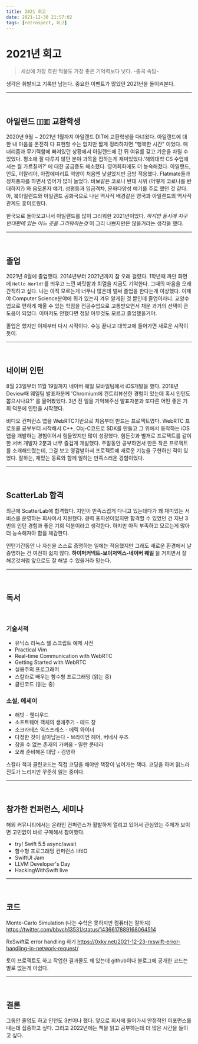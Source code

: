 ```yaml
---
title: 2021 회고
date: 2021-12-30 21:57:02
tags: [retrospect, 회고]
---
```


# 2021년 회고

> 세상에 가장 흐린 먹물도 가장 좋은 기억력보다 낫다. -중국 속담-

생각은 휘발되고 기록만 남는다. 중요한 이벤트가 많았던 2021년을 돌이켜본다.

--------

</br>

## 아일랜드 🇮🇪 교환학생 

2020년 9월 ~ 2021년 1월까지 아일랜드 DIT에 교환학생을 다녀왔다. 아일랜드에 대한 내 마음을 온전히 다 표현할 수는 없지만 짧게 정리하자면 "행복한 시간" 이었다.
매너리즘과 무기력함에 빠져있던 상황에서 아일랜드에 간 뒤 여유를 갖고 기운을 차릴 수 있었다.
평소에 잘 다루지 않던 분야 과목을 접하는게 재미있었다.'해외대학 CS 수업에서는 뭘 가르칠까?' 에 대한 궁금증도 해소했다. 
영어회화에도 더 능숙해졌다. 아일랜드, 인도, 이탈리아, 아랍에미리트 억양이 처음엔 낯설었지만 금방 적응했다.
Flatmate들과 정치풍자를 하면서 영어가 많이 늘었다. 바보같은 코로나 반대 시위 (어떻게 코로나를 반대하지?) 와 음모론자 얘기. 성평등과 임금격차, 문화다양성 얘기를 주로 했던 것 같다.
아, 북아일랜드와 아일랜드 공화국으로 나뉜 역사적 배경같은 영국과 아일랜드의 역사적 관계도 흥미로웠다. 

한국으로 돌아오고나서 아일랜드를 많이 그리워한 2021년이었다. *하지만 동시에 지구 반대편에 있는 어느 곳을 그리워하는것* 이 그리 나쁘지만은 않을거라는 생각을 했다.

--------

</br>

## 졸업

2021년 8월에 졸업했다. 2014년부터 2021년까지 참 오래 걸렸다. 1학년때 까만 화면에 `Hello World!`를 띄우고 느낀 짜릿함과 희열을 지금도 기억한다. 그때의 마음을 오래 간직하고 싶다.
나는 아직 모르는게 너무나 많은데 벌써 졸업을 한다는게 이상했다. 이제야 Computer Science분야에 뭐가 있는지 겨우 알게된 것 뿐인데 졸업이라니.
교양수업으로 편하게 채울 수 있는 학점을 전공수업으로 고통받으면서 채운 과거의 선택이 큰 도움이 되었다. 이마저도 안했다면 정말 아무것도 모르고 졸업했을거야.

졸업은 했지만 이제부터 다시 시작이다. 수능 끝나고 대학교에 들어가면 새로운 시작이듯이. 

--------

</br>

## 네이버 인턴

8월 23일부터 11월 19일까지 네이버 웨일 모바일팀에서 iOS개발을 했다. 
2018년 Deview때 웨일팀 발표자분께 'Chromium에 컨트리뷰션한 경험이 있는데 혹시 인턴도 뽑으시나요?' 를 물어봤었다. 3년 전 일을 기억해주신 발표자분과 또다른 어떤 좋은 기회 덕분에 인턴을 시작했다.

비디오 컨퍼런스 앱을 WebRTC기반으로 처음부터 만드는 프로젝트였다. WebRTC 프로토콜 공부부터 시작해서 C++, Obj-C코드로 SDK를 만들고 그 위에서 동작하는 iOS앱을 개발하는 경험이어서 힘들었지만 많이 성장했다.
힘든것과 별개로 프로젝트를 같이한 서버 개발자 2분과 너무 즐겁게 개발했다. 
주말동안 공부하면서 만든 작은 프로젝트를 소개해드렸는데, 그걸 보고 영감받아서 프로젝트에 새로운 기능을 구현하신 적이 있었다. 잘하는, 재밌는 동료와 함께 일하는 만족스러운 경험이었다. 

--------

</br>

## ScatterLab 합격
최근에 ScatterLab에 합격했다. 지인이 만족스럽게 다니고 있는데다가 꽤 재미있는 서비스를 운영하는 회사여서 지원했다.
경력 포지션이었지만 합격할 수 있었던 건 지난 3번의 인턴 경험과 좋은 기회 덕분이라고 생각한다. 하지만 아직 부족하고 모르는게 많아 더 능숙해져야 함을 체감한다.

인턴기간동안 나 자신을 스스로 증명하는 일에는 적응했지만 그래도 새로운 환경에서 날 증명하는 건 여전히 쉽지 않다.
**하이퍼커넥트-보이저엑스-네이버 웨일** 을 거치면서 잘 해온것처럼 앞으로도 잘 해낼 수 있을거라 믿는다.

--------

</br>

## 독서

</br>

### 기술서적 

- 유닉스 리눅스 쉘 스크립트 예제 사전
- Practical Vim
- Real-time Communication with WebRTC
- Getting Started with WebRTC
- 실용주의 프로그래머
- 스칼라로 배우는 함수형 프로그래밍 (읽는 중)
- 클린코드 (읽는 중)

### 소설, 에세이

- 해빗 - 웬디우드
- 소프트웨어 객체의 생애주기 - 테드 창
- 소크라테스 익스프레스 - 에릭 와이너
- 다정한 것이 살아남는다 - 브라이언 헤어, 버네사 우즈
- 참을 수 없는 존재의 가벼움 - 밀란 쿤테라
- 오래 준비해온 대답 - 김영하

스칼라 책과 클린코드는 직접 코딩을 해야만 책장이 넘어가는 책다. 코딩을 하며 읽느라 진도가 느리지만 꾸준히 읽는 중이다.

--------

</br>

## 참가한 컨퍼런스, 세미나

해외 커뮤니티에서는 온라인 컨퍼런스가 활발하게 열리고 있어서 관심있는 주제가 보이면 고민없이 바로 구매해서 참여했다.

- try! Swift 5.5 async/await
- 함수형 프로그래밍 컨퍼런스 liftIO
- SwiftUI Jam
- LLVM Developer's Day
- HackingWithSwift live

--------

</br>

## 코드

Monte-Carlo Simulation (나는 수학은 못하지만 컴퓨터는 잘하지)
https://twitter.com/bbvch13531/status/1436617889168064514

RxSwift로 error handling 하기
https://0xky.net/2021-12-23-rxswift-error-handling-in-network-request/

토이 프로젝트도 하고 작업한 결과물도 꽤 있는데 github이나 블로그에 공개한 코드는 별로 없는게 아쉽다.

--------

</br>

## 결론

그동안 졸업도 하고 인턴도 3번이나 했다. 앞으로 회사에 들어가서 안정적인 퍼포먼스를 내는데 집중하고 싶다. 
그리고 2022년에는 책을 읽고 공부하는데 더 많은 시간을 들이고 싶다. 
